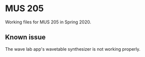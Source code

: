 # MUS 205

Working files for MUS 205 in Spring 2020.

## Known issue
The wave lab app's wavetable synthesizer is not working properly.
